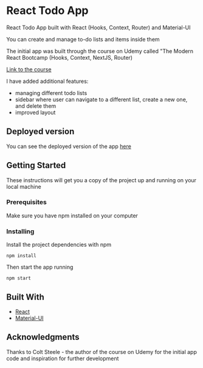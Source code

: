 # React Todo App

React Todo App built with React (Hooks, Context, Router) and Material-UI

You can create and manage to-do lists and items inside them

The initial app was built through the course on Udemy called "The Modern React Bootcamp (Hooks, Context, NextJS, Router)

[Link to the course](https://www.udemy.com/course/modern-react-bootcamp/)

I have added additional features:

- managing different todo lists
- sidebar where user can navigate to a different list, create a new one, and delete them
- improved layout

## Deployed version

You can see the deployed version of the app [here](https://adoring-chandrasekhar-3db32a.netlify.com/)

## Getting Started

These instructions will get you a copy of the project up and running on your local machine

### Prerequisites

Make sure you have npm installed on your computer

### Installing

Install the project dependencies with npm

```
npm install
```

Then start the app running

```
npm start
```

## Built With

- [React](https://reactjs.org/)
- [Material-UI](https://material-ui.com/)

## Acknowledgments

Thanks to Colt Steele - the author of the course on Udemy for the initial app code and inspiration for further development

